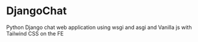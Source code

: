 # DjangoChat

Python Django chat web application using wsgi and asgi and Vanilla js with Tailwind CSS on the FE
